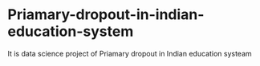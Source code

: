 # Priamary-dropout-in-indian-education-system
It is data science project of Priamary dropout in Indian education systeam
